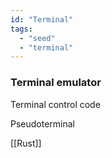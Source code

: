 ```yaml
---
id: "Terminal"
tags:
  - "seed"
  - "terminal"
---
```


### Terminal emulator

Terminal control code

Pseudoterminal

[[Rust]]
